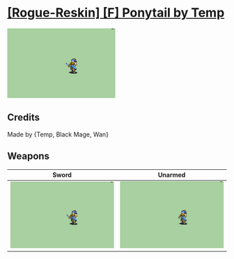 # [\[Rogue-Reskin\] \[F\] Ponytail by Temp](./)
 

<img src="./1.%20Sword/Sword_000.png" alt="[Rogue-Reskin] [F] Ponytail by Temp standing" />

## Credits

Made by {Temp, Black Mage, Wan}

## Weapons
 

|Sword |Unarmed |
|  :---: | :---: |
| <img alt="Sword animation" src="./1.%20Sword/Sword.gif" /> | <img alt="Unarmed animation" src="./8.%20Unarmed/Unarmed.gif" /> |
